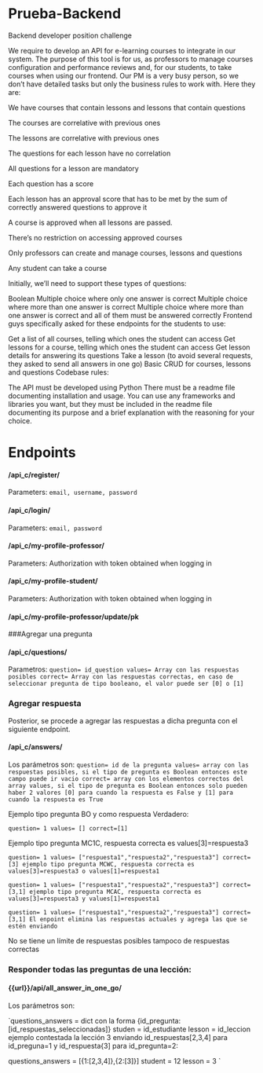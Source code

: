# Prueba-Backend
Backend developer position challenge

We require to develop an API for e-learning courses to integrate in our system. The purpose of this tool is for us, as professors to manage courses configuration and performance reviews and, for our students, to take courses when using our frontend. Our PM is a very busy person, so we don’t have detailed tasks but only the business rules to work with. Here they are:

We have courses that contain lessons and lessons that contain questions

The courses are correlative with previous ones

The lessons are correlative with previous ones

The questions for each lesson have no correlation

All questions for a lesson are mandatory

Each question has a score

Each lesson has an approval score that has to be met by the sum of correctly answered questions to approve it

A course is approved when all lessons are passed.

There’s no restriction on accessing approved courses

Only professors can create and manage courses, lessons and questions

Any student can take a course

Initially, we’ll need to support these types of questions:

Boolean
Multiple choice where only one answer is correct
Multiple choice where more than one answer is correct
Multiple choice where more than one answer is correct and all of them must be answered correctly
Frontend guys specifically asked for these endpoints for the students to use:

Get a list of all courses, telling which ones the student can access
Get lessons for a course, telling which ones the student can access
Get lesson details for answering its questions
Take a lesson (to avoid several requests, they asked to send all answers in one go)
Basic CRUD for courses, lessons and questions
Codebase rules:

The API must be developed using Python
There must be a readme file documenting installation and usage.
You can use any frameworks and libraries you want, but they must be included in the readme file documenting its purpose and a brief explanation with the reasoning for your choice.


# Endpoints
#### /api_c/register/

Parameters: `email, username, password`

#### /api_c/login/

Parameters: `email, password`


#### /api_c/my-profile-professor/

Parameters: Authorization with token obtained when logging in

#### /api_c/my-profile-student/

Parameters: Authorization with token obtained when logging in


#### /api_c/my-profile-professor/update/pk

###Agregar una pregunta

#### /api_c/questions/
Parametros:
`question= id_question
values= Array con las respuestas posibles
correct= Array con las respuestas correctas, en caso de seleccionar pregunta de tipo booleano, el valor puede ser [0] o [1]`

### Agregar respuesta
Posterior, se procede a agregar las respuestas a dicha pregunta con el siguiente endpoint.

#### /api_c/answers/
Los parámetros son:
`question= id de la pregunta
values= array con las respuestas posibles, si el tipo de pregunta es Boolean entonces este campo puede ir vacio
correct= array con los elementos correctos del array values, si el tipo de pregunta es Boolean entonces
solo pueden haber 2 valores [0] para cuando la respuesta es False y [1] para cuando la respuesta es True`

Ejemplo tipo pregunta BO y como respuesta Verdadero:

`question= 1
values= []
correct=[1]`

Ejemplo tipo pregunta MC1C, respuesta correcta es values[3]=respuesta3 

`question= 1
values= ["respuesta1","respuesta2","respuesta3"]
correct=[3]
ejemplo tipo pregunta MCWC, respuesta correcta es values[3]=respuesta3 o values[1]=respuesta1 `

`question= 1
values= ["respuesta1","respuesta2","respuesta3"]
correct=[3,1]
ejemplo tipo pregunta MCAC, respuesta correcta es values[3]=respuesta3 y values[1]=respuesta1 `

`question= 1
values= ["respuesta1","respuesta2","respuesta3"]
correct=[3,1]
El enpoint elimina las respuestas actuales y agrega las que se estén enviando `

No se tiene un límite de respuestas posibles tampoco de respuestas correctas

### Responder todas las preguntas de una lección:
#### {{url}}/api/all_answer_in_one_go/
Los parámetros son:

`questions_answers = dict con la forma {id_pregunta:[id_respuestas_seleccionadas]}
studen = id_estudiante
lesson = id_leccion
ejemplo contestada la lección 3 enviando id_respuestas[2,3,4] para id_preguna=1 y id_respuesta{3] para id_pregunta=2:

questions_answers = [{1:[2,3,4]},{2:[3]}]
student = 12
lesson = 3 `

  
